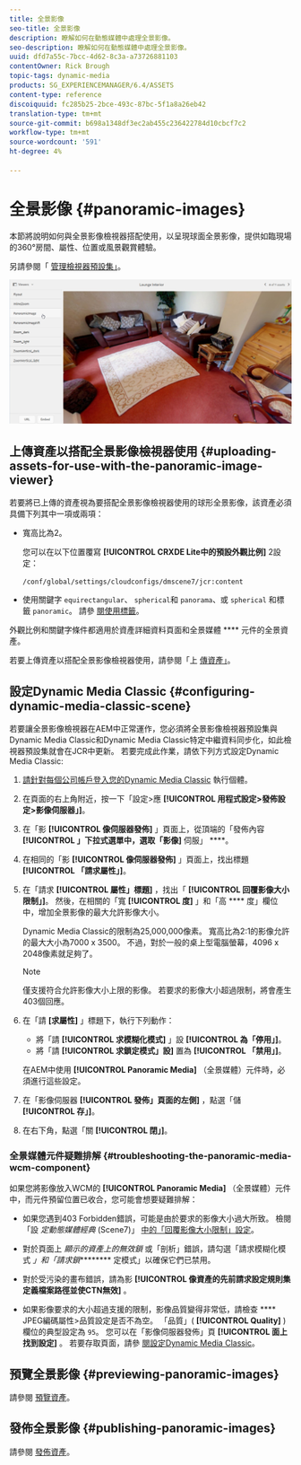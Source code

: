 ```yaml
---
title: 全景影像
seo-title: 全景影像
description: 瞭解如何在動態媒體中處理全景影像。
seo-description: 瞭解如何在動態媒體中處理全景影像。
uuid: dfd7a55c-7bcc-4d62-8c3a-a73726881103
contentOwner: Rick Brough
topic-tags: dynamic-media
products: SG_EXPERIENCEMANAGER/6.4/ASSETS
content-type: reference
discoiquuid: fc285b25-2bce-493c-87bc-5f1a8a26eb42
translation-type: tm+mt
source-git-commit: b698a1348df3ec2ab455c236422784d10cbcf7c2
workflow-type: tm+mt
source-wordcount: '591'
ht-degree: 4%

---
```



# 全景影像 {#panoramic-images}

本節將說明如何與全景影像檢視器搭配使用，以呈現球面全景影像，提供如臨現場的360°房間、屬性、位置或風景觀賞體驗。

另請參閱「 [管理檢視器預設集」](managing-viewer-presets.md)。

![panoramic-image2](assets/panoramic-image2.png)

## 上傳資產以搭配全景影像檢視器使用 {#uploading-assets-for-use-with-the-panoramic-image-viewer}

若要將已上傳的資產視為要搭配全景影像檢視器使用的球形全景影像，該資產必須具備下列其中一項或兩項：

* 寬高比為2。

   您可以在以下位置覆寫 **[!UICONTROL CRXDE Lite中的預設外觀比例]** 2設定：

   `/conf/global/settings/cloudconfigs/dmscene7/jcr:content`

* 使用關鍵字 `equirectangular`、 `spherical`和 `panorama`、或 `spherical` 和標籤 `panoramic`。 請參 [閱使用標籤](/help/sites-authoring/tags.md)。

外觀比例和關鍵字條件都適用於資產詳細資料頁面和全景媒體 **** 元件的全景資產。

若要上傳資產以搭配全景影像檢視器使用，請參閱「上 [傳資產」](managing-assets-touch-ui.md#uploading-assets)。

## 設定Dynamic Media Classic {#configuring-dynamic-media-classic-scene}

若要讓全景影像檢視器在AEM中正常運作，您必須將全景影像檢視器預設集與Dynamic Media Classic和Dynamic Media Classic特定中繼資料同步化，如此檢視器預設集就會在JCR中更新。 若要完成此作業，請依下列方式設定Dynamic Media Classic:

1. [請針對每個公司帳戶登入您的Dynamic Media Classic](https://www.adobe.com/marketing-cloud/experience-manager/scene7-login.html) 執行個體。

1. 在頁面的右上角附近，按一下「設定>應 **[!UICONTROL 用程式設定>發佈設定>影像伺服器」]**。
1. 在「影 **[!UICONTROL 像伺服器發佈]** 」頁面上，從頂端的「發佈內容 **[!UICONTROL 」下拉式選單中，選取「影像]** 伺服」 ****。

1. 在相同的「影 **[!UICONTROL 像伺服器發佈]** 」頁面上，找出標題 **[!UICONTROL 「請求屬性」]**。
1. 在「請求 **[!UICONTROL 屬性」標題]** ，找出「 **[!UICONTROL 回覆影像大小限制」]**。 然後，在相關的「寬 **[!UICONTROL 度]** 」和「高 **** 度」欄位中，增加全景影像的最大允許影像大小。

   Dynamic Media Classic的限制為25,000,000像素。 寬高比為2:1的影像允許的最大大小為7000 x 3500。 不過，對於一般的桌上型電腦螢幕，4096 x 2048像素就足夠了。

   >[!NOTE]
   >
   >僅支援符合允許影像大小上限的影像。 若要求的影像大小超過限制，將會產生403個回應。

1. 在「請 **[求屬性]** 」標題下，執行下列動作：

   * 將「請 **[!UICONTROL 求模糊化模式]** 」設 **[!UICONTROL 為「停用」]**。
   * 將「請 **[!UICONTROL 求鎖定模式」設]** 置為 **[!UICONTROL 「禁用」]**。

   在AEM中使用 **[!UICONTROL Panoramic Media]** （全景媒體）元件時，必須進行這些設定。

1. 在「影像伺服器 **[!UICONTROL 發佈」頁面的左側]** ，點選「儲 **[!UICONTROL 存」]**。

1. 在右下角，點選「關 **[!UICONTROL 閉」]**。

### 全景媒體元件疑難排解 {#troubleshooting-the-panoramic-media-wcm-component}

如果您將影像放入WCM的 **[!UICONTROL Panoramic Media]** （全景媒體）元件中，而元件預留位置已收合，您可能會想要疑難排解：

* 如果您遇到403 Forbidden錯誤，可能是由於要求的影像大小過大所致。 檢閱「設 *定動態媒體經典* (Scene7)」 [中的「回覆影像大小限制」設定](#configuring-dynamic-media-classic-scene)。

* 對於頁面上 *顯示的資產上的無效鎖* 或「剖析」錯誤，請勾選「請求模糊化模式 *」和「請求鎖********* 定模式」以確保它們已禁用。
* 對於受污染的畫布錯誤，請為影 **[!UICONTROL 像資產的先前請求設定規則集定義檔案路徑並使CTN無效]** 。
* 如果影像要求的大小超過支援的限制，影像品質變得非常低，請檢查 **** JPEG編碼屬性>品質設定是否不為空。 「品質」( **[!UICONTROL Quality]** )欄位的典型設定為 `95`。 您可以在「影像伺服器發佈」頁 **[!UICONTROL 面上找到設定]** 。 若要存取頁面，請參 [閱設定Dynamic Media Classic](#configuring-dynamic-media-classic-scene)。

## 預覽全景影像 {#previewing-panoramic-images}

請參閱 [預覽資產](previewing-assets.md)。

## 發佈全景影像 {#publishing-panoramic-images}

請參閱 [發佈資產](publishing-dynamicmedia-assets.md)。
